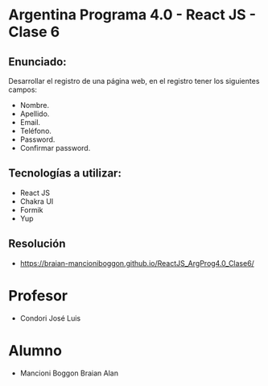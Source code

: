 # Argentina Programa 4.0 - React JS - Clase 6

## Enunciado:
Desarrollar el registro de una página web, en el registro tener los siguientes campos:
- Nombre.
- Apellido.
- Email.
- Teléfono.
- Password.
- Confirmar password.

## Tecnologías a utilizar:
- React JS
- Chakra UI
- Formik
- Yup

## Resolución
- https://braian-mancioniboggon.github.io/ReactJS_ArgProg4.0_Clase6/

# Profesor
- Condori José Luis

# Alumno
- Mancioni Boggon Braian Alan
